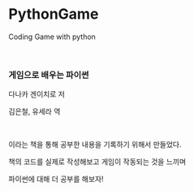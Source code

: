 # PythonGame

Coding Game with python

<br/>

### 게임으로 배우는 파이썬

다나카 겐이치로 저

김은철, 유세라 역

<br/>

이라는 책을 통해 공부한 내용을 기록하기 위해서 만들었다.

책의 코드를 실제로 작성해보고 게임이 작동되는 것을 느끼며

파이썬에 대해 더 공부를 해보자!
